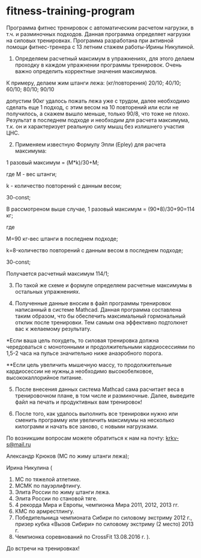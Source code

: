 # fitness-training-program
Программа фитнес тренировок с автоматическим расчетом нагрузки, в т.ч. и разминочных подходов.
Данная программа определяет нагрузки на силовых тренировках. Программа разработана при активной помощи фитнес-тренера с 13 летним стажем работы-Ирины Никулиной.

1. Определяем расчетный максимум в упражнениях, для этого делаем проходку в каждом упражнении программы тренировок. Очень важно определить корректные значения максимумов.

К примеру, делаем жим штанги лежа:
(кг/повторения) 20/10; 40/10; 60/10; 80/10; 90/10

допустим 90кг удалось пожать лежа уже с трудом, 
далее необходимо сделать еще 1 подход, с этим весом на 10 повторений или если не получилось, а скажем вышло меньше, только 90/8, что тоже не плохо.
Результат в последнем подходе и необходим для расчета максимума, т.к. он и характеризует реальную силу мышц без излишнего участия ЦНС.

2. Применяем известную Формулу Эпли (Epley) для расчета максимума:

1 разовый максимум = (M*k)/30+M;

где M - вес штанги;

k - количество повторений с данным весом;

30-const;

В рассмотреном выше случае, 1 разовый максимум = (90*8)/30+90=114 кг;

где

M=90 кг-вес штанги в последнем подходе;

k=8-количество повторений с данным весом в последнем подходе;

30-const;

Получается расчетный максимум 114/1;


  3. По такой же схеме и формуле определяем расчетные максимумы в остальных упражнениях.

  4. Полученные данные вносим в файл программы тренировок написанный в системе Mathcad. Данная программа составлена таким образом, что бы обеспечить максимальный гормональный отклик после тренировки. Тем самым она эффективно подтолкнет вас к желаемому результату. 

*Если ваша цель похудеть, то силовая тренировка должна чередоваться с монотонными и продолжительными кардиосессиями по 1,5-2 часа на пульсе значительно ниже анаэробного порога.

**Если цель увеличить мышечную массу, то продолжительные кардиосессии не нужны,а необходимо высокобелковое, высококаллорийное питание.

5. После внесения данных система Mathcad сама расчитает веса в тренировочном плане, в том числе и разминочные. Далее, выведите файл на печать и продуктивных вам тренировок!

6. После того, как удалось выполнить все тренировки нужно или сменить программу или увеличить максимумы на несколько килограмм и начать все заново, с новыми нагрузками.


По возникшим вопросам можете обратиться к нам на почту: krkv-s@mail.ru

Александр Крюков (МС по жиму штанги лежа);

Ирина Никулина (
1. МС по тяжелой атлетике.
2. МСМК по пауэрлифтингу.
3. Элита России по жиму штанги лежа.
4. Элита России по становой тяге.
5. 4 рекорда Мира и Европы, чемпионка Мира 2011, 2012, 2013 гг.
6. КМС по армрестлингу.
7. Победительница чемпионата Сибири по силовому экстриму 2012 г., призер кубка «Вызов Сибири» по силовому экстриму (2 место) 2013 г.
8. Чемпионка соревнований по CrossFit 13.08.2016 г. 
).

До встречи на тренировках!
